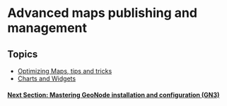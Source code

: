 # Advanced maps publishing and management

## Topics

   - [Optimizing Maps, tips and tricks](OPTIMIZE_MAPS.md)
   - [Charts and Widgets](MAPS_CHARTS_WIDGETS.md)

#### [Next Section: Mastering GeoNode installation and configuration (GN3)](../GN3)

